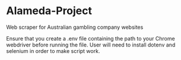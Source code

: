 # Alameda-Project
Web scraper for Australian gambling company websites

Ensure that you create a .env file containing the path to your Chrome webdriver before running the file. User will need to install dotenv and selenium in order to make script work.
